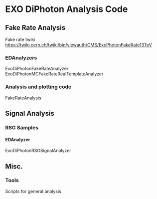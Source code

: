 # EXO DiPhoton Analysis Code

## Fake Rate Analysis

Fake rate twiki  
https://twiki.cern.ch/twiki/bin/viewauth/CMS/ExoPhotonFakeRate13TeV

### EDAnalyzers  
ExoDiPhotonFakeRateAnalyzer  
ExoDiPhotonMCFakeRateRealTemplateAnalyzer

### Analysis and plotting code  
FakeRateAnalysis

## Signal Analysis

### RSG Samples

#### EDAnalyzer  
ExoDiPhotonRSGSignalAnalyzer


## Misc.

### Tools

Scripts for general analysis